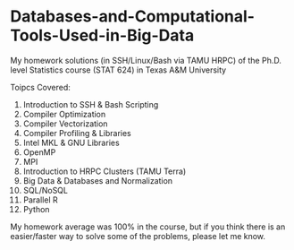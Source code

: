 # Databases-and-Computational-Tools-Used-in-Big-Data
My homework solutions (in SSH/Linux/Bash via TAMU HRPC) of the Ph.D. level Statistics course (STAT 624) in Texas A&amp;M University

Toipcs Covered:

1) Introduction to SSH & Bash Scripting
2) Compiler Optimization
3) Compiler Vectorization
4) Compiler Profiling & Libraries
5) Intel MKL & GNU Libraries
6) OpenMP
7) MPI
8) Introduction to HRPC Clusters (TAMU Terra)
9) Big Data & Databases and Normalization
10) SQL/NoSQL
11) Parallel R
12) Python

My homework average was 100% in the course, but if you think there is an easier/faster way to solve some of the problems, please let me know.
